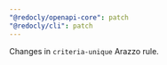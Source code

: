 ```yaml
---
"@redocly/openapi-core": patch
"@redocly/cli": patch
---
```


Changes in `criteria-unique` Arazzo rule.
